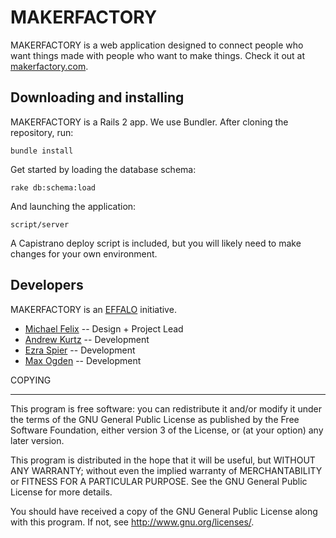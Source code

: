 MAKERFACTORY
===========

MAKERFACTORY is a web application designed to connect people who want
things made with people who want to make things. Check it out at
[makerfactory.com](http://www.makerfactory.com). 

Downloading and installing
--------------------------
MAKERFACTORY is a Rails 2 app. We use Bundler. After cloning the
repository, run:

    bundle install

Get started by loading the database schema:

    rake db:schema:load

And launching the application:

    script/server

A Capistrano deploy script is included, but you will likely need to make
changes for your own environment.

Developers
----------
MAKERFACTORY is an [EFFALO](http://effalo.com/) initiative.

- [Michael Felix](http://github.com/mfelix) -- Design + Project Lead
- [Andrew Kurtz](http://github.com/gzuki) -- Development
- [Ezra Spier](http://github.com/ahhrrr) -- Development
- [Max Ogden](http://github.com/maxogden) -- Development

COPYING
_______

This program is free software: you can redistribute it and/or modify
it under the terms of the GNU General Public License as published by
the Free Software Foundation, either version 3 of the License, or
(at your option) any later version.

This program is distributed in the hope that it will be useful,
but WITHOUT ANY WARRANTY; without even the implied warranty of
MERCHANTABILITY or FITNESS FOR A PARTICULAR PURPOSE.  See the
GNU General Public License for more details.

You should have received a copy of the GNU General Public License
along with this program.  If not, see <http://www.gnu.org/licenses/>.

